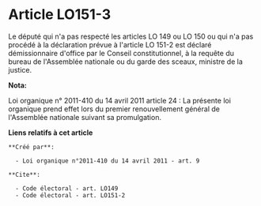 # Article LO151-3

Le député qui n'a pas respecté les articles LO 149 ou LO 150 ou qui n'a pas procédé à la déclaration prévue à l'article LO
151-2 est déclaré démissionnaire d'office par le Conseil constitutionnel, à la requête du bureau de l'Assemblée nationale ou
du garde des sceaux, ministre de la justice.

**Nota:**

Loi organique n° 2011-410 du 14 avril 2011 article 24 : La présente loi organique prend effet lors du premier renouvellement
général de l'Assemblée nationale suivant sa promulgation.

**Liens relatifs à cet article**

	**Créé par**:

	  - Loi organique n°2011-410 du 14 avril 2011 - art. 9

	**Cite**:

	  - Code électoral - art. LO149
	  - Code électoral - art. LO151-2
